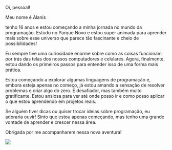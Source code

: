 Oi, pessoal!

Meu nome é Alanis



tenho 16 anos e estou começando a minha jornada no mundo da programação. Estudo no Parque Novo e estou super animada para aprender mais sobre esse universo que parece tão fascinante e cheio de possibilidades!

Eu sempre tive uma curiosidade enorme sobre como as coisas funcionam por trás das telas dos nossos computadores e celulares. Agora, finalmente, estou dando os primeiros passos para entender isso de uma forma mais prática.

Estou começando a explorar algumas linguagens de programação e, embora esteja apenas no começo, já estou amando a sensação de resolver problemas e criar algo do zero. É desafiador, mas também muito gratificante. Estou ansiosa para ver até onde posso ir e como posso aplicar o que estou aprendendo em projetos reais.

Se alguém tiver dicas ou quiser trocar ideias sobre programação, eu adoraria ouvir! Sinto que estou apenas começando, mas tenho uma grande vontade de aprender e crescer nessa área.

Obrigada por me acompanharem nessa nova aventura!


![](https://tenor.com/pt-BR/view/eminem-gif-20815809)

